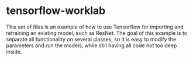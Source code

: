 # tensorflow-worklab
This set of files is an example of how to use Tensorflow for importing and retraining an existing model, such as ResNet. The goal of this example is to separate all functionality on several classes, so it is easy to modify the parameters and run the models, while still having all code not too deep inside. 
